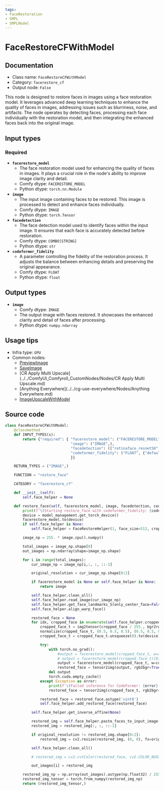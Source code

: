 ```yaml
---
tags:
- FaceRestoration
- SMPL
- SMPLModel
---
```


# FaceRestoreCFWithModel
## Documentation
- Class name: `FaceRestoreCFWithModel`
- Category: `facerestore_cf`
- Output node: `False`

This node is designed to restore faces in images using a face restoration model. It leverages advanced deep learning techniques to enhance the quality of faces in images, addressing issues such as blurriness, noise, and artifacts. The node operates by detecting faces, processing each face individually with the restoration model, and then integrating the enhanced faces back into the original image.
## Input types
### Required
- **`facerestore_model`**
    - The face restoration model used for enhancing the quality of faces in images. It plays a crucial role in the node's ability to improve image clarity and detail.
    - Comfy dtype: `FACERESTORE_MODEL`
    - Python dtype: `torch.nn.Module`
- **`image`**
    - The input image containing faces to be restored. This image is processed to detect and enhance faces individually.
    - Comfy dtype: `IMAGE`
    - Python dtype: `torch.Tensor`
- **`facedetection`**
    - The face detection model used to identify faces within the input image. It ensures that each face is accurately detected before restoration.
    - Comfy dtype: `COMBO[STRING]`
    - Python dtype: `str`
- **`codeformer_fidelity`**
    - A parameter controlling the fidelity of the restoration process. It adjusts the balance between enhancing details and preserving the original appearance.
    - Comfy dtype: `FLOAT`
    - Python dtype: `float`
## Output types
- **`image`**
    - Comfy dtype: `IMAGE`
    - The output image with faces restored. It showcases the enhanced clarity and detail of faces after processing.
    - Python dtype: `numpy.ndarray`
## Usage tips
- Infra type: `GPU`
- Common nodes:
    - [PreviewImage](../../Comfy/Nodes/PreviewImage.md)
    - [SaveImage](../../Comfy/Nodes/SaveImage.md)
    - [CR Apply Multi Upscale](../../ComfyUI_Comfyroll_CustomNodes/Nodes/CR Apply Multi Upscale.md)
    - [Anything Everywhere](../../cg-use-everywhere/Nodes/Anything Everywhere.md)
    - [ImageUpscaleWithModel](../../Comfy/Nodes/ImageUpscaleWithModel.md)



## Source code
```python
class FaceRestoreCFWithModel:
    @classmethod
    def INPUT_TYPES(s):
        return {"required": { "facerestore_model": ("FACERESTORE_MODEL",),
                              "image": ("IMAGE",),
                              "facedetection": (["retinaface_resnet50", "retinaface_mobile0.25", "YOLOv5l", "YOLOv5n"],),
                              "codeformer_fidelity": ("FLOAT", {"default": 0.5, "min": 0.0, "max": 1, "step": 0.05})
                              }}

    RETURN_TYPES = ("IMAGE",)

    FUNCTION = "restore_face"

    CATEGORY = "facerestore_cf"

    def __init__(self):
        self.face_helper = None

    def restore_face(self, facerestore_model, image, facedetection, codeformer_fidelity):
        print(f'\tStarting restore_face with codeformer_fidelity: {codeformer_fidelity}')
        device = model_management.get_torch_device()
        facerestore_model.to(device)
        if self.face_helper is None:
            self.face_helper = FaceRestoreHelper(1, face_size=512, crop_ratio=(1, 1), det_model=facedetection, save_ext='png', use_parse=True, device=device)

        image_np = 255. * image.cpu().numpy()

        total_images = image_np.shape[0]
        out_images = np.ndarray(shape=image_np.shape)

        for i in range(total_images):
            cur_image_np = image_np[i,:, :, ::-1]

            original_resolution = cur_image_np.shape[0:2]

            if facerestore_model is None or self.face_helper is None:
                return image

            self.face_helper.clean_all()
            self.face_helper.read_image(cur_image_np)
            self.face_helper.get_face_landmarks_5(only_center_face=False, resize=640, eye_dist_threshold=5)
            self.face_helper.align_warp_face()

            restored_face = None
            for idx, cropped_face in enumerate(self.face_helper.cropped_faces):
                cropped_face_t = img2tensor(cropped_face / 255., bgr2rgb=True, float32=True)
                normalize(cropped_face_t, (0.5, 0.5, 0.5), (0.5, 0.5, 0.5), inplace=True)
                cropped_face_t = cropped_face_t.unsqueeze(0).to(device)

                try:
                    with torch.no_grad():
                        #output = facerestore_model(cropped_face_t, w=strength, adain=True)[0]
                        # output = facerestore_model(cropped_face_t)[0]
                        output = facerestore_model(cropped_face_t, w=codeformer_fidelity)[0]
                        restored_face = tensor2img(output, rgb2bgr=True, min_max=(-1, 1))
                    del output
                    torch.cuda.empty_cache()
                except Exception as error:
                    print(f'\tFailed inference for CodeFormer: {error}', file=sys.stderr)
                    restored_face = tensor2img(cropped_face_t, rgb2bgr=True, min_max=(-1, 1))

                restored_face = restored_face.astype('uint8')
                self.face_helper.add_restored_face(restored_face)

            self.face_helper.get_inverse_affine(None)

            restored_img = self.face_helper.paste_faces_to_input_image()
            restored_img = restored_img[:, :, ::-1]

            if original_resolution != restored_img.shape[0:2]:
                restored_img = cv2.resize(restored_img, (0, 0), fx=original_resolution[1]/restored_img.shape[1], fy=original_resolution[0]/restored_img.shape[0], interpolation=cv2.INTER_LINEAR)

            self.face_helper.clean_all()

            # restored_img = cv2.cvtColor(restored_face, cv2.COLOR_BGR2RGB)

            out_images[i] = restored_img

        restored_img_np = np.array(out_images).astype(np.float32) / 255.0
        restored_img_tensor = torch.from_numpy(restored_img_np)
        return (restored_img_tensor,)

```
